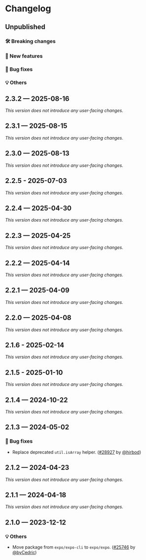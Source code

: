 # Changelog

## Unpublished

### 🛠 Breaking changes

### 🎉 New features

### 🐛 Bug fixes

### 💡 Others

## 2.3.2 — 2025-08-16

_This version does not introduce any user-facing changes._

## 2.3.1 — 2025-08-15

_This version does not introduce any user-facing changes._

## 2.3.0 — 2025-08-13

_This version does not introduce any user-facing changes._

## 2.2.5 - 2025-07-03

_This version does not introduce any user-facing changes._

## 2.2.4 — 2025-04-30

_This version does not introduce any user-facing changes._

## 2.2.3 — 2025-04-25

_This version does not introduce any user-facing changes._

## 2.2.2 — 2025-04-14

_This version does not introduce any user-facing changes._

## 2.2.1 — 2025-04-09

_This version does not introduce any user-facing changes._

## 2.2.0 — 2025-04-08

_This version does not introduce any user-facing changes._

## 2.1.6 - 2025-02-14

_This version does not introduce any user-facing changes._

## 2.1.5 - 2025-01-10

_This version does not introduce any user-facing changes._

## 2.1.4 — 2024-10-22

_This version does not introduce any user-facing changes._

## 2.1.3 — 2024-05-02

### 🐛 Bug fixes

- Replace deprecated `util.isArray` helper. ([#28927](https://github.com/expo/expo/pull/28927) by [@hirbod](https://github.com/hirbod))

## 2.1.2 — 2024-04-23

_This version does not introduce any user-facing changes._

## 2.1.1 — 2024-04-18

_This version does not introduce any user-facing changes._

## 2.1.0 — 2023-12-12

### 💡 Others

- Move package from `expo/expo-cli` to `expo/expo`. ([#25746](https://github.com/expo/expo/pull/25746) by [@byCedric](https://github.com/byCedric))
